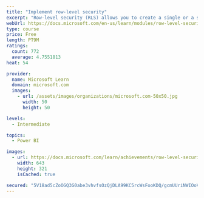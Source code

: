 ```yaml
---
title: "Implement row-level security"
excerpt: "Row-level security (RLS) allows you to create a single or a set of reports that targets data for a specific user. In this module, you will learn how to implement RLS by using either a static or dynamic method and how Microsoft Power BI simplifies testing RLS in Power BI Desktop and Power BI service."
webUrl: https://docs.microsoft.com/en-us/learn/modules/row-level-security-power-bi/
type: course
price: Free
length: PT9M
ratings:
  count: 772
  average: 4.7551813
heat: 54

provider:
  name: Microsoft Learn
  domain: microsoft.com
  images:
    - url: /assets/images/organizations/microsoft.com-50x50.jpg
      width: 50
      height: 50

levels:
  - Intermediate

topics:
  - Power BI

images:
  - url: https://docs.microsoft.com/learn/achievements/row-level-security-power-bi-social.png
    width: 643
    height: 321
    isCached: true

secured: "5V18ad5cZoOGQ3G0abe3vhvfsOzQjDLA99KC5rcWsFooKDQ/gcmUUriNWIOoVr5QXTkZ0QPB186Ffdi1u9E9g8oscKk1SgEDXvc9KaK3b79j1y4EpLOMZVc/9yVt7r+xHYIJBlSIrwL1WqhxQ+Xpqwy7O7rSP6pZlKqm6vfUflCm3hi6NyVXxJaRLhPlIo/8BqXd2mKZJaGd27sZbDzqO/7zwf1qTaXoxY0IbkKWCQ5HnN+/fKu3/nkUWaGZO61wjseoBIoW3CUd0wPERVVDvI/rvX8+BJM5OJg6h3DZeXXaTUlbi0lb2SVE3bdUchImquEoFVbzRtBUDSwzK7IqAcTPuGwtaGr8HHWBk6H4S0Mp5aflcVE9EYoB9swjaODwMHj83EGhC1IDhvn5iVi32dioHzVPHPSwNcqTj5UOrjw=;oilSLKb3s1M9UmBXe9DcrQ=="
---
```


